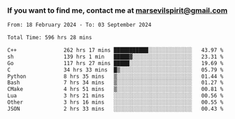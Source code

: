 ### If you want to find me, contact me at marsevilspirit@gmail.com

<!--
**marsevilspirit/marsevilspirit** is a ✨ _special_ ✨ repository because its `README.md` (this file) appears on your GitHub profile.

Here are some ideas to get you started:

- 🔭 I’m currently working on ...
- 🌱 I’m currently learning ...
- 👯 I’m looking to collaborate on ...
- 🤔 I’m looking for help with ...
- 💬 Ask me about ...
- 📫 How to reach me: ...
- 😄 Pronouns: ...
- ⚡ Fun fact: ...
-->
<!--START_SECTION:waka-->

```txt
From: 18 February 2024 - To: 03 September 2024

Total Time: 596 hrs 28 mins

C++               262 hrs 17 mins ███████████░░░░░░░░░░░░░░   43.97 %
sh                139 hrs 1 min   █████▓░░░░░░░░░░░░░░░░░░░   23.31 %
Go                117 hrs 27 mins █████░░░░░░░░░░░░░░░░░░░░   19.69 %
C                 34 hrs 33 mins  █▒░░░░░░░░░░░░░░░░░░░░░░░   05.79 %
Python            8 hrs 35 mins   ▒░░░░░░░░░░░░░░░░░░░░░░░░   01.44 %
Bash              7 hrs 34 mins   ▒░░░░░░░░░░░░░░░░░░░░░░░░   01.27 %
CMake             4 hrs 51 mins   ▒░░░░░░░░░░░░░░░░░░░░░░░░   00.81 %
Lua               3 hrs 21 mins   ░░░░░░░░░░░░░░░░░░░░░░░░░   00.56 %
Other             3 hrs 16 mins   ░░░░░░░░░░░░░░░░░░░░░░░░░   00.55 %
JSON              2 hrs 33 mins   ░░░░░░░░░░░░░░░░░░░░░░░░░   00.43 %
```

<!--END_SECTION:waka-->
